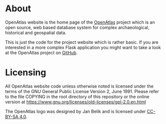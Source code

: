 # About

OpenAtlas website is the home page of the [OpenAtlas](https://openatlas.eu)
project which is an open source, web based database system for complex
archaeological, historical and geospatial data.

This is just the code for the project website which is rather basic.
If you are interested in a more complex Flask application you might want to take
a look at the OpenAtlas project on [GitHub](https://github.com/craws/OpenAtlas).


# Licensing

All OpenAtlas website code unless otherwise noted is licensed under the terms of
the GNU General Public License Version 2, June 1991. Please refer to the file
COPYING in the root directory of this repository or the online version at
https://www.gnu.org/licenses/old-licenses/gpl-2.0.en.html

The OpenAtlas logo was designed by Jan Belik and is licensed under
[CC-BY-SA 4.0](<https://creativecommons.org/licenses/by-sa/4.0/>).
